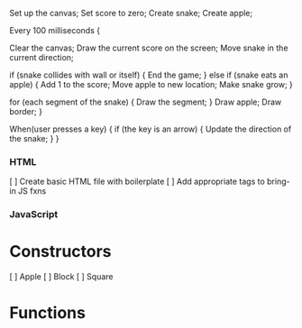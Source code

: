
Set up the canvas;
Set score to zero;
Create snake;
Create apple;

Every 100 milliseconds { 

  Clear the canvas;
  Draw the current score on the screen;
  Move snake in the current direction;

  if (snake collides with wall or itself) { 
    End the game;
  } else if (snake eats an apple) { 
    Add 1 to the score; 
    Move apple to new location;
    Make snake grow;
  }

  for (each segment of the snake) { 
    Draw the segment; 
  }
  Draw apple;
  Draw border;
}

When(user presses a key) { 
  if (the key is an arrow) { 
    Update the direction of the snake;
  }
}

### HTML
[ ] Create basic HTML file with boilerplate
[ ] Add appropriate <script></script> tags to bring-in JS fxns 

### JavaScript
  # Constructors
  [ ] Apple
  [ ] Block
  [ ] Square

  
  # Functions

  